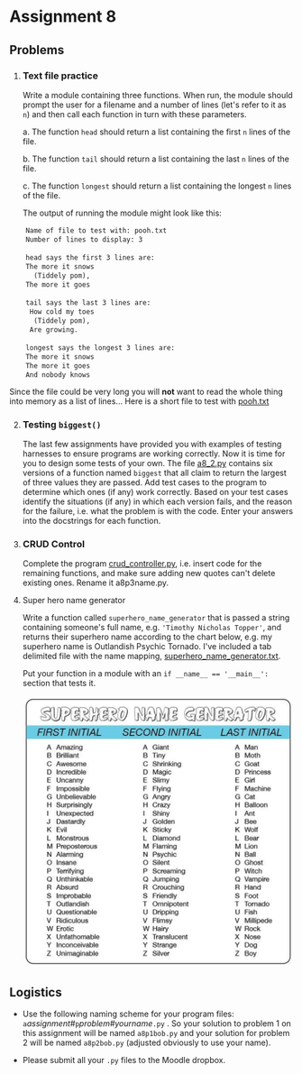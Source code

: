 # Assignment 8

## Problems

1.  ### Text file practice

    Write a module containing three functions. When run, the module
    should prompt the user for a filename and a number of lines (let's
    refer to it as `n`) and then call each function in turn with these
    parameters.

    a.  The function `head` should return a list containing the first
        `n` lines of the file.

    b.  The function `tail` should return a list containing the last `n`
        lines of the file.

    c.  The function `longest` should return a list containing the
        longest `n` lines of the file.

    The output of running the module might look like this:

```plaintext
    Name of file to test with: pooh.txt
    Number of lines to display: 3

    head says the first 3 lines are:
    The more it snows
      (Tiddely pom),
    The more it goes

    tail says the last 3 lines are:
     How cold my toes
      (Tiddely pom),
     Are growing.

    longest says the longest 3 lines are:
    The more it snows
    The more it goes
    And nobody knows
```

Since the file could be very long you will **not** want to read the
whole thing into memory as a list of lines... Here is a short file to
test with [pooh.txt](90_pooh.txt)

2.  ### Testing `biggest()`

    The last few assignments have provided you with examples of testing
    harnesses to ensure programs are working correctly. Now it is time
    for you to design some tests of your own. The file
    [a8_2.py](90_a8_2.py) contains six versions of a function named
    `biggest` that all claim to return the largest of three values they
    are passed. Add test cases to the program to determine which ones
    (if any) work correctly. Based on your test cases identify the
    situations (if any) in which each version fails, and the reason for
    the failure, i.e. what the problem is with the code. Enter your
    answers into the docstrings for each function.

3.  ### CRUD Control

    Complete the program [crud_controller.py](90_crud_controller.py), i.e.
    insert code for the remaining functions, and make sure adding new
    quotes can't delete existing ones. Rename it a8p3name.py.

4.  Super hero name generator

    Write a function called `superhero_name_generator` that is passed a
    string containing someone's full name, e.g.
    `'Timothy Nicholas Topper'`, and returns their superhero name
    according to the chart below, e.g. my superhero name is Outlandish
    Psychic Tornado. I've included a tab delimited file with the name
    mapping, [superhero_name_generator.txt](90_superhero_name_generator.txt).

    Put your function in a module with an `if __name__ == '__main__':`
    section that tests it.

    ![](90_Superhero_name_generator.png)

## Logistics

-   Use the following naming scheme for your program files:
    `a`*assignment#*`p`*problem#yourname*`.py` . So your solution
    to problem 1 on this assignment will be named `a8p1bob.py`
    and your solution for problem 2 will be named `a8p2bob.py` (adjusted obviously to use your name).

-   Please submit all your `.py` files to the Moodle dropbox.
